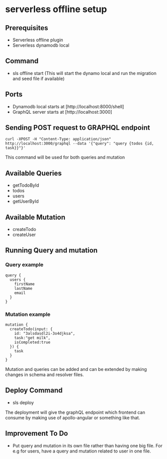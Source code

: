 # serverless offline setup

## Prerequisites
- Serverless offline plugin
- Serverless dynamodb local

## Command
- sls offline start (This will start the dynamo local and run the migration and seed file if available)

## Ports 
- Dynamodb local starts at [http://localhost:8000/shell]
- GraphQL server starts at [http://localhost:3000]

## Sending POST request to GRAPHQL endpoint
```
curl -XPOST -H "Content-Type: application/json" http://localhost:3000/graphql --data '{"query": "query {todos {id, task}}"}'
```
This command will be used for both queries and mutation

## Available Queries 
- getTodoById
- todos
- users
- getUserById 


## Available Mutation
- createTodo
- createUser


## Running Query and mutation

### Query example

```
query {
  users {
    firstName
    lastName
    email
  }
}
```


### Mutation example

```
mutation {
  createTodo(input: {
    id: "3alsdasdl2i-3o4djksa",
    task:"get milk",
    isCompleted:true
  }) {
    task
  }
}
```
Mutation and queries can be added and can be extended by making changes in schema and resolver files. 


## Deploy Command 
- sls deploy

The deployment will give the graphQL endpoint which frontend can consume by making use of apollo-angular or something like that. 


## Improvement To Do
- Put query and mutation in its own file rather than having one big file. For e.g for users, have a query and mutation related to user in one file. 
